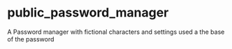 # public_password_manager
A Password manager with fictional characters and settings used a the base of the password
